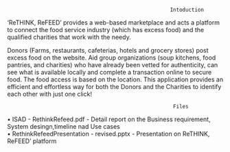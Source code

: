                                                          Intoduction
‘ReTHINK, ReFEED’ provides a web-based marketplace and acts a platform to connect the food service industry (which has excess food) and the qualified charities that work with the needy. 

Donors (Farms, restaurants, cafeterias, hotels and grocery stores) post excess food on the website. Aid group organizations (soup kitchens, food pantries, and charities) who have already been vetted for authenticity, can see what is available locally and complete a transaction online to secure food. The food access is based on the location. This application provides an efficient and effortless way for both the Donors and the Charities to identify each other with just one click!

                                                          Files
•	ISAD - RethinkRefeed.pdf - Detail report on the Business requirement, System desingn,timeline nad Use cases <br />
•	RethinkRefeedPresentation - revised.pptx - Presentation on ReTHINK, ReFEED’ platform

